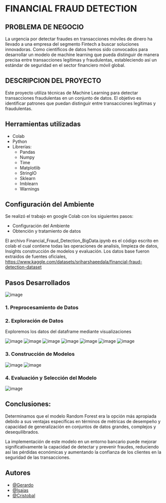 # FINANCIAL FRAUD DETECTION

## PROBLEMA DE NEGOCIO

La urgencia por detectar fraudes en transacciones móviles de dinero ha llevado a una empresa del segmento Fintech a buscar soluciones innovadoras. Como científicos de datos hemos sido convocados para desarrollar un modelo de machine learning que pueda distinguir de manera precisa entre transacciones legítimas y fraudulentas, estableciendo así un estándar de seguridad en el sector financiero móvil global.

## DESCRIPCION DEL PROYECTO

Este proyecto utiliza técnicas de Machine Learning para detectar transacciones fraudulentas en un conjunto de datos. El objetivo es identificar patrones que puedan distinguir entre transacciones legítimas y fraudulentas.

## Herramientas utilizadas
- Colab
- Python
- Librerías:
  - Pandas
  - Numpy
  - Time
  - Matplotlib
  - StringIO
  - Sklearn
  - Imblearn
  - Warnings

## Configuración del Ambiente
Se realizó el trabajo en google Colab con los siguientes pasos:
- Configuración del Ambiente
- Obtención y tratamiento de datos

El archivo Financial_Fraud_Detection_BigData.ipynb es el código escrito en colab el cual contiene todas las operaciones de analisis, limpieza de datos, Insights construcción de modelos y evaluación.
Los datos base fueron extraidos de fuentes oficiales, https://www.kaggle.com/datasets/sriharshaeedala/financial-fraud-detection-dataset

## Pasos Desarrollados
![image](https://github.com/TigerXHero/Financial-Fraud-Detection/blob/main/images/pasos.png)

### 1. Preprocesamiento de Datos


### 2. Exploración de Datos

Exploremos los datos del dataframe mediante visualizaciones

![image](https://github.com/TigerXHero/Financial-Fraud-Detection/blob/main/images/distribucion_fraudes.png)
![image](https://github.com/TigerXHero/Financial-Fraud-Detection/blob/main/images/boxplot_monto.png)
![image](https://github.com/TigerXHero/Financial-Fraud-Detection/blob/main/images/transacciones_x_destinatario.png)
![image](https://github.com/TigerXHero/Financial-Fraud-Detection/blob/main/images/transacciones_mes.png)
![image](https://github.com/TigerXHero/Financial-Fraud-Detection/blob/main/images/transacciones_fraude.png)
![image](https://github.com/TigerXHero/Financial-Fraud-Detection/blob/main/images/transacciones_rango_horario.png)
![image](https://github.com/TigerXHero/Financial-Fraud-Detection/blob/main/images/mapa_calor_1.png)

### 3. Construcción de Modelos
![image](https://github.com/TigerXHero/Financial-Fraud-Detection/blob/main/images/matriz_confusion_1.png)
![image](https://github.com/TigerXHero/Financial-Fraud-Detection/blob/main/images/matriz_confusion_2.png)

### 4. Evaluación y Selección del Modelo
![image](https://github.com/TigerXHero/Financial-Fraud-Detection/blob/main/images/evaluacion_modelos.png)

## Conclusiones:

Determinamos que el modelo Random Forest era la opción más apropiada debido a sus ventajas específicas en términos de métricas de desempeño y capacidad de generalización en conjuntos de datos grandes, complejos y desequilibrados.

La implementación de este modelo en un entorno bancario puede mejorar significativamente la capacidad de detectar y prevenir fraudes, reduciendo así las pérdidas económicas y aumentando la confianza de los clientes en la seguridad de las transacciones.

## Autores

- [@Gerardo](https://github.com/GeraDLC)
- [@Isaias](https://github.com/TigerXHero)
- [@Cristobal]()
